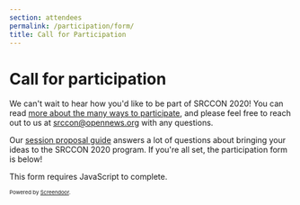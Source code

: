 ```yaml
---
section: attendees
permalink: /participation/form/
title: Call for Participation
---
```


# Call for participation

We can't wait to hear how you'd like to be part of SRCCON 2020! You can read [more about the many ways to participate](/attendees), and please feel free to reach out to us at [srccon@opennews.org](mailto:srccon@opennews.org) with any questions.

Our [session proposal guide](/sessions/proposal-guide/) answers a lot of questions about bringing your ideas to the SRCCON 2020 program. If you're all set, the participation form is below!

<script>window.jQuery || document.write('<script src="//code.jquery.com/jquery-2.2.3.min.js"><\/script>')</script><link href="//d3q1ytufopwvkq.cloudfront.net/1/formrenderer.css" rel="stylesheet" /><script src="//d3q1ytufopwvkq.cloudfront.net/1/formrenderer.js"></script>
<form data-formrenderer>This form requires JavaScript to complete.</form>
<p style="font-size:.67em;margin-top:1em;">Powered by <a href='https://www.dobt.co/screendoor/'>Screendoor</a>.</p>
<script>new FormRenderer({"project_id":"Tw4G4KF13YDKkL2E", "afterSubmit": "/participation/thanks"});</script>